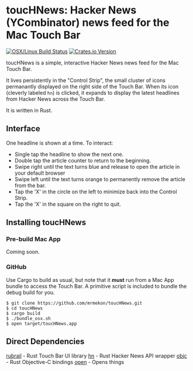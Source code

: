 # toucHNews: Hacker News (YCombinator) news feed for the Mac Touch Bar

[![OSX/Linux Build Status](https://travis-ci.org/mrmekon/toucHNews.svg?branch=master)](https://travis-ci.org/mrmekon/toucHNews)
[![Crates.io Version](https://img.shields.io/crates/v/toucHNews.svg)](https://crates.io/crates/toucHNews)

toucHNews is a simple, interactive Hacker News news feed for the Mac Touch Bar.

It lives persistently in the "Control Strip", the small cluster of icons permanantly displayed on the right side of the Touch Bar.  When its icon (cleverly labeled `hn`) is clicked, it expands to display the latest headlines from Hacker News across the Touch Bar.

It is written in Rust.

## Interface 

One headline is shown at a time.  To interact:

* Single tap the headline to show the next one.
* Double tap the article counter to return to the beginning.
* Swipe right until the text turns blue and release to open the article in your default browser
* Swipe left until the text turns orange to permanently remove the article from the bar.
* Tap the 'X' in the circle on the left to minimize back into the Control Strip.
* Tap the 'X' in the square on the right to quit.

## Installing toucHNews

### Pre-build Mac App

Coming soon.

### GitHub

Use Cargo to build as usual, but note that it **must** run from a Mac App bundle to access the Touch Bar.  A primitive script is included to bundle the debug build for you.

```
$ git clone https://github.com/mrmekon/toucHNews.git
$ cd toucHNews
$ cargo build
$ ./bundle_osx.sh
$ open target/toucHNews.app
```

## Direct Dependencies

[rubrail](https://github.com/mrmekon/rubrail-rs) - Rust Touch Bar UI library
[hn](https://github.com/mrmekon/hn-rs) - Rust Hacker News API wrapper
[objc](https://github.com/SSheldon/rust-objc) - Rust Objective-C bindings
[open](https://github.com/Byron/open-rs) - Opens things
